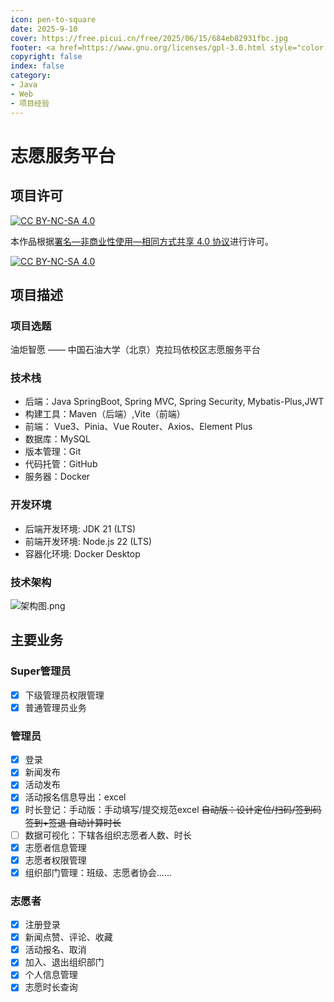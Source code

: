 ```yaml
---
icon: pen-to-square
date: 2025-9-10
cover: https://free.picui.cn/free/2025/06/15/684eb82931fbc.jpg
footer: <a href=https://www.gnu.org/licenses/gpl-3.0.html style="color:#808080"> GPL-3.0 Licensed </a> | Copyright © 2025-present <a href="https://github.com/GALA-Lin" style="color:#808080">GALA-Lin</a>
copyright: false
index: false
category:
- Java
- Web
- 项目经验
---
```


# 志愿服务平台

## 项目许可
 [![CC BY-NC-SA 4.0][cc-by-nc-sa-shield]][cc-by-nc-sa]

本作品根据[署名—非商业性使用—相同方式共享 4.0 协议][cc-by-nc-sa]进行许可。

[![CC BY-NC-SA 4.0][cc-by-nc-sa-image]][cc-by-nc-sa]

[cc-by-nc-sa]: http://creativecommons.org/licenses/by-nc-sa/4.0/
[cc-by-nc-sa-image]: https://licensebuttons.net/l/by-nc-sa/4.0/88x31.png
[cc-by-nc-sa-shield]: https://img.shields.io/badge/License-CC%20BY--NC--SA%204.0-lightgrey.svg

<Catalog />

## 项目描述

### 项目选题

油炬智愿 —— 中国石油大学（北京）克拉玛依校区志愿服务平台

### 技术栈

- 后端：Java SpringBoot, Spring MVC, Spring Security, Mybatis-Plus,JWT
- 构建工具：Maven（后端）,Vite（前端）
- 前端： Vue3、Pinia、Vue Router、Axios、Element Plus
- 数据库：MySQL
- 版本管理：Git
- 代码托管：GitHub
- 服务器：Docker

### 开发环境

- 后端开发环境: JDK 21 (LTS)
- 前端开发环境: Node.js 22 (LTS)
- 容器化环境: Docker Desktop 

### 技术架构

![架构图.png](https://free.picui.cn/free/2025/09/10/68c0e3c2a7c82.png)

## 主要业务

### Super管理员

- [x] 下级管理员权限管理
- [x] 普通管理员业务

### 管理员

- [x] 登录
- [x] 新闻发布
- [x] 活动发布
- [x] 活动报名信息导出：excel
- [x] 时长登记：手动版：手动填写/提交规范excel ~~自动版：设计定位/扫码/签到码签到+签退 自动计算时长~~
- [ ] 数据可视化：下辖各组织志愿者人数、时长
- [x] 志愿者信息管理
- [x] 志愿者权限管理
- [x] 组织部门管理：班级、志愿者协会......

### 志愿者

- [x] 注册登录
- [x] 新闻点赞、评论、收藏
- [x] 活动报名、取消
- [x] 加入、退出组织部门
- [x] 个人信息管理
- [x] 志愿时长查询